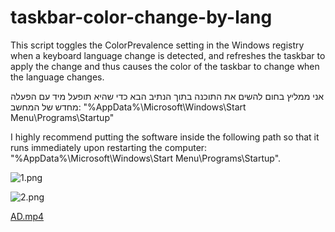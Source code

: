 # taskbar-color-change-by-lang
 This script toggles the ColorPrevalence setting in the Windows registry when a keyboard language change is detected, and refreshes the taskbar to apply the change and thus causes the color of the taskbar to change when the language changes.

אני ממליץ בחום להשים את התוכנה בתוך הנתיב הבא כדי שהיא תופעל מיד עם הפעלה מחדש של המחשב:
"%AppData%\Microsoft\Windows\Start Menu\Programs\Startup"

I highly recommend putting the software inside the following path so that it runs immediately upon restarting the computer:
"%AppData%\Microsoft\Windows\Start Menu\Programs\Startup".

![1.png](..%2F..%2F..%2F..%2F..%2FPictures%2F1.png)

![2.png](..%2F..%2F..%2F..%2F..%2FPictures%2F2.png)

[AD.mp4](AD.mp4)
